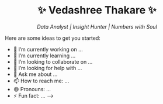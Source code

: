 <h1 align="center">✨ Vedashree Thakare ✨</h1>
<p align="center"><i>Data Analyst | Insight Hunter | Numbers with Soul</i></p>

Here are some ideas to get you started:

- 🔭 I’m currently working on ...
- 🌱 I’m currently learning ...
- 👯 I’m looking to collaborate on ...
- 🤔 I’m looking for help with ...
- 💬 Ask me about ...
- 📫 How to reach me: ...
- 😄 Pronouns: ...
- ⚡ Fun fact: ...
-->
